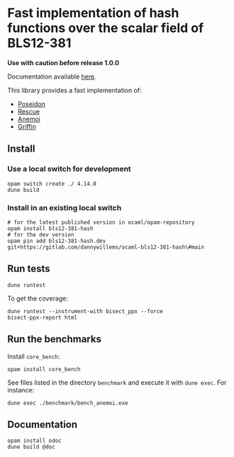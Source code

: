 # Fast implementation of hash functions over the scalar field of BLS12-381

**Use with caution before release 1.0.0**

Documentation available [here](https://nomadic-labs.gitlab.io/cryptography/ocaml-bls12-381-hash/bls12-381-hash/).

This library provides a fast implementation of:
- [Poseidon](https://eprint.iacr.org/2019/458)
- [Rescue](https://eprint.iacr.org/2019/426)
- [Anemoi](https://eprint.iacr.org/2022/840)
- [Griffin](https://eprint.iacr.org/2022/403)

## Install

### Use a local switch for development
```
opam switch create ./ 4.14.0
dune build
```

### Install in an existing local switch

```shell
# for the latest published version in ocaml/opam-repository
opam install bls12-381-hash
# for the dev version
opam pin add bls12-381-hash.dev git+https://gitlab.com/dannywillems/ocaml-bls12-381-hash\#main
```

## Run tests

```
dune runtest
```

To get the coverage:
```
dune runtest --instrument-with bisect_ppx --force
bisect-ppx-report html
```

## Run the benchmarks

Install `core_bench`:

```
opam install core_bench
```

See files listed in the directory `benchmark` and execute it with `dune exec`. For instance:
```
dune exec ./benchmark/bench_anemoi.exe
```

## Documentation

```
opam install odoc
dune build @doc
```
